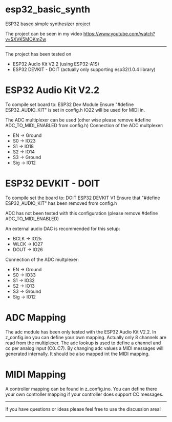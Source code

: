 # esp32_basic_synth
ESP32 based simple synthesizer project

The project can be seen in my video https://www.youtube.com/watch?v=5XVK5MOKmZw

---
The project has been tested on 
- ESP32 Audio Kit V2.2 (using ESP32-A1S)
- ESP32 DEVKIT - DOIT (actually only supporting esp32\1.0.4 library)

# ESP32 Audio Kit V2.2
To compile set board to: ESP32 Dev Module
Ensure "#define ESP32_AUDIO_KIT" is set in config.h
IO22 will be used for MIDI in.

The ADC multiplexer can be used (other wise please remove #define ADC_TO_MIDI_ENABLED from config.h)
Connection of the ADC multplexer:
- EN -> Ground
- S0 -> IO23
- S1 -> IO18
- S2 -> IO14
- S3 -> Ground
- Sig -> IO12

# ESP32 DEVKIT - DOIT
To compile set the board to: DOIT ESP32 DEVKIT V1
Ensure that "#define ESP32_AUDIO_KIT" has been removed from config.h

ADC has not been tested with this configuration (please remove #define ADC_TO_MIDI_ENABLED)

An external audio DAC is recommended for this setup:
- BCLK -> IO25
- WLCK -> IO27
- DOUT -> IO26

Connection of the ADC multplexer:
- EN -> Ground
- S0 -> IO33
- S1 -> IO32
- S2 -> IO13
- S3 -> Ground
- Sig -> IO12

# ADC Mapping
The adc module has been only tested with the ESP32 Audio Kit V2.2.
In z_config.ino you can define your own mapping. Actually only 8 channels are read from the multiplexer.
The adc lookup is used to define a channel and cc per analog input (C0..C7).
By changing adc values a MIDI messages will generated internally. 
It should be also mapped int the MIDI mapping.

# MIDI Mapping
A controller mapping can be found in z_config.ino. 
You can define there your own controller mapping if your controller does support CC messages.

---
If you have questions or ideas please feel free to use the discussion area!

---